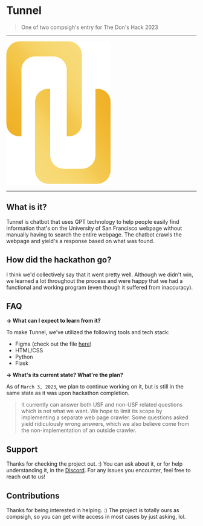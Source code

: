 # Tunnel

> One of two compsigh's entry for The Don's Hack 2023

---

![Tunnel Logo](static/images/YellowTunnelLogo.svg)

---

## What is it?

Tunnel is chatbot that uses GPT technology to help people easily find information that's
on the University of San Francisco webpage without manually having to search the entire 
webpage. The chatbot crawls the webpage and yield's a response based on what was found.

## How did the hackathon go?

I think we'd collectively say that it went pretty well. Although we didn't win, we learned
a lot throughout the process and were happy that we had a functional and working program
(even though it suffered from inaccuracy).

## FAQ

**&rarr; What can I expect to learn from it?**

To make Tunnel, we've utilized the following tools and tech stack:
 - Figma (check out the file [here](https://www.figma.com/file/xOPy5vflm3wWnEdMFbRXqf/Chat-GPT-%40-USF?node-id=2%3A8&t=tsQ3i4dOA5rryARj-1))
 - HTML/CSS
 - Python
 - Flask
 
 **&rarr; What's its current state? What're the plan?**
 
 As of `March 3, 2023`, we plan to continue working on it, but is still in the same
 state as it was upon hackathon completion.
 
> It currently can answer both USF and non-USF related questions which is not what we
  want. We hope to limit its scope by implementing a separate web page crawler.
> Some questions asked yield ridiculously wrong answers, which we also believe
  come from the non-implementation of an outside crawler.

## Support

Thanks for checking the project out. :) You can ask about it, or for help understanding
it, in the [Discord](https://discord.compsigh.so). For any issues you encounter, feel
free to reach out to us!

## Contributions

Thanks for being interested in helping. :) The project is totally ours as compsigh, so
you can get write access in most cases by just asking, lol.
